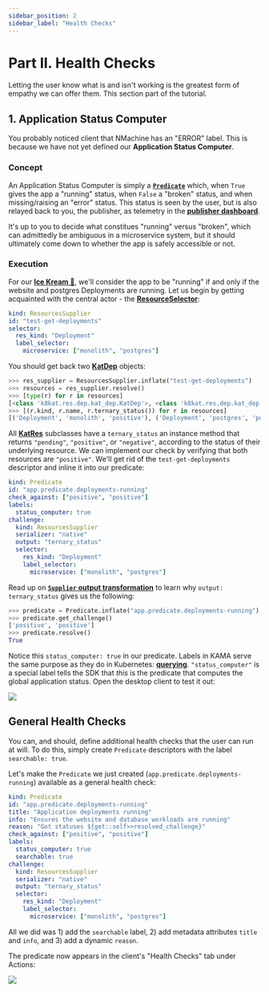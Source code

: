 ```yaml
---
sidebar_position: 2
sidebar_label: "Health Checks"
---
```


# Part II. Health Checks

Letting the user know what is and isn't working is the greatest form of empathy
we can offer them. This section part of the tutorial.



## 1. Application Status Computer

You probably noticed client that NMachine has an "ERROR" label. This 
is because we have not yet defined our **Application Status Computer**. 


### Concept
An Application Status Computer is simply a 
**[`Predicate`](/prebuilt-models/predicates/overview)** which, when `True` gives
the app a "running" status, when `False` a "broken" status, and when missing/raising 
an "error" status. This status is seen by the user, but is also relayed back to you, the publisher, as
telemetry in the **[publisher dashboard](https://www.publish.nmachine.io)**.

It's up to you to decide what constitues "running" versus "broken", which can admittedly 
be ambiguous in a microservice system, but it should ultimately come down to whether the app
is safely accessible or not.


### Execution

For our **[Ice Kream 🍦](https://github.com/nmachine-io/mono/tree/master/ice-kream)**, 
we'll consider the app to be "running" if and only if the website and 
postgres Deployments are running. Let us begin by getting acquainted with the central 
actor - the **[ResourceSelector](/nope)**:

```yaml title="temporary.yaml"
kind: ResourcesSupplier
id: "test-get-deployments"
selector:
  res_kind: "Deployment"
  label_selector:
    microservice: ["monolith", "postgres"]
``` 

You should get back two **[KatDep](/assd)** objects:

```python
>>> res_supplier = ResourcesSupplier.inflate("test-get-deployments")
>>> resources = res_supplier.resolve()
>>> [type(r) for r in resources]
[<class 'k8kat.res.dep.kat_dep.KatDep'>, <class 'k8kat.res.dep.kat_dep.KatDep'>]
>>> [(r.kind, r.name, r.ternary_status()) for r in resources]
[('Deployment', 'monolith', 'positive'), ('Deployment', 'postgres', 'positive')]
```

All **[KatRes](/assd)** subclasses have a `ternary_status` an instance method that returns 
`"pending"`, `"positive"`, or `"negative"`, according to the status of their underlying 
resource. We can implement our check by verifying that both resources are `"positive"`. 
We'll get rid of the `test-get-deployments` descriptor and inline it into our predicate:

```yaml title="/descriptors/health/status-computer.yaml"
kind: Predicate
id: "app.predicate.deployments-running"
check_against: ["positive", "positive"]
labels:
  status_computer: true
challenge:
  kind: ResourcesSupplier
  serializer: "native"
  output: "ternary_status"
  selector:
    res_kind: "Deployment"
    label_selector:
      microservice: ["monolith", "postgres"]
```

Read up on 
**[`Supplier` output transformation](/prebuilt-models/suppliers/supplier-overview#transforming-the-original-output)** 
to learn why `output: ternary_status` gives us the following:

```python title="$ python main.py console"
>>> predicate = Predicate.inflate("app.predicate.deployments-running")
>>> predicate.get_challenge()
['positive', 'positive']
>>> predicate.resolve()
True
```

Notice this `status_computer: true` in our predicate. Labels in KAMA serve the same purpose as they 
do in Kubernetes: **[querying](/model-mechanics/model-querying)**. `"status_computer"` is a special
label tells the SDK that _this_ is the predicate that computes the global application status. Open 
the desktop client to test it out:

![](/img/walkthrough/status-running.png) 







## General Health Checks

You can, and should, define additional health checks that the user can run at will. To 
do this, simply create `Predicate` descriptors with the label `searchable: true`. 

Let's make the `Predicate` we just created (`app.predicate.deployments-running`) available
as a general health check:

```yaml
kind: Predicate
id: "app.predicate.deployments-running"
title: "Application deployments running"
info: "Ensures the website and database workloads are running"
reason: "Got statuses ${get::self>>resolved_challenge}"
check_against: ["positive", "positive"]
labels:
  status_computer: true
  searchable: true
challenge:
  kind: ResourcesSupplier
  serializer: "native"
  output: "ternary_status"
  selector:
    res_kind: "Deployment"
    label_selector:
      microservice: ["monolith", "postgres"]
```

All we did was 1) add the `searchable` label, 2) add metadata attributes `title` and `info`,
and 3) add a dynamic `reason`.

The predicate now appears in the client's "Health Checks" tab under Actions:

![](/img/walkthrough/health-checks-index.png)
